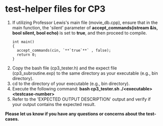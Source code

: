 # test-helper files for CP3

1. If utilizing Professor Lewis's main file (movie_db.cpp), ensure that in the main function, the 'silent' parameter of **accept_commands(istream &is, bool silent, bool echo)** is set to **true**, and then proceed to compile.
    ```
    int main()
    {
      accept_commands(cin, `**`true`**` , false);
      return 0;
    }
    ```
2. Copy the bash file (cp3_tester.h) and the expect file (cp3_subroutine.exp) to the same directory as your executable (e.g., bin directory).
3. cd to the directory of your executable (e.g., bin directory).
4. Execute the following command: 
    **bash cp3_tester.sh ./&lt;executable&gt; &lt;testcase-number&gt;**
5. Refer to the 'EXPECTED OUTPUT DESCRIPTION' output and verify if your output contains the expected result.




**Please let us know if you have any questions or concerns about the test-cases.**
